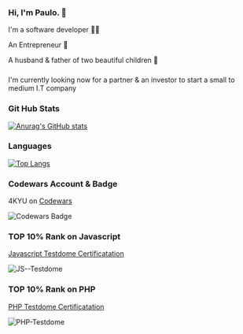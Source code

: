 ### Hi, I'm Paulo. :wave:

I'm a software developer :technologist:

An Entrepreneur :person_in_tuxedo:

A husband & father of two beautiful children :orange_heart:  

###

I'm currently looking now for a partner & an investor to start a small to medium I.T company 


### Git Hub Stats 

[![Anurag's GitHub stats](https://github-readme-stats.vercel.app/api?username=steplerpaulo&show_icons=true&show_owner=false)](https://github.com/anuraghazra/github-readme-stats)

### Languages

[![Top Langs](https://github-readme-stats.vercel.app/api/top-langs/?username=steplerpaulo&layout=compact)](https://github.com/anuraghazra/github-readme-stats)


### Codewars Account & Badge
4KYU on [Codewars](https://www.codewars.com/users/steplerpaulo)  
  
![Codewars Badge](https://www.codewars.com/users/steplerpaulo/badges/large)


### TOP 10% Rank on Javascript

[Javascript Testdome Certificatation ](https://app.testdome.com/cert/1797c43cb7b0425a81c820b5fec9a815)


![JS--Testdome](https://user-images.githubusercontent.com/2784873/141809916-923ac866-9fef-4229-944c-f3c7b6522fc0.jpg)

### TOP 10% Rank on PHP

[PHP Testdome Certificatation ](https://app.testdome.com/cert/fa3d46163a5940c083886891f79701b8)

![PHP-Testdome](https://user-images.githubusercontent.com/2784873/141812246-27d6060b-ca2e-4704-ad3f-6d2d82a00692.jpg)


